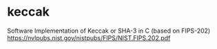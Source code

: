 # keccak
Software Implementation of Keccak or SHA-3 in C (based on FIPS-202) https://nvlpubs.nist.gov/nistpubs/FIPS/NIST.FIPS.202.pdf

